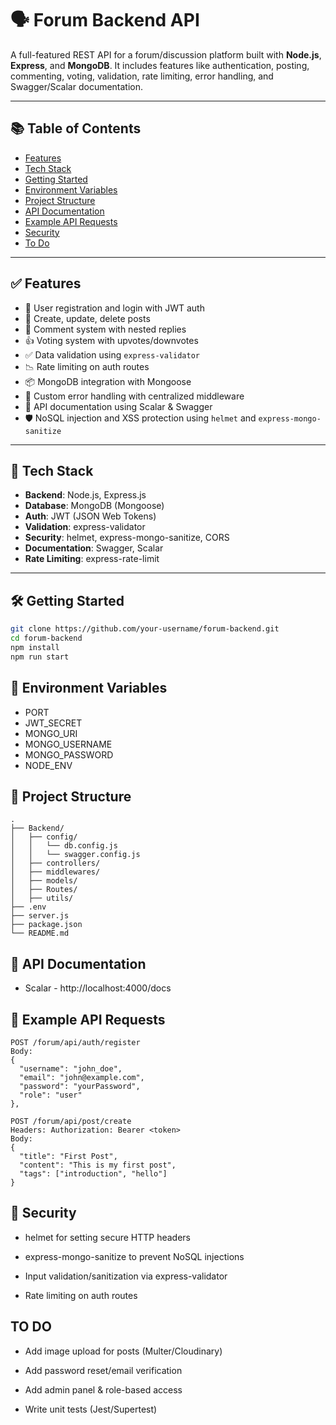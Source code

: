 
# 🗣️ Forum Backend API

A full-featured REST API for a forum/discussion platform built with **Node.js**, **Express**, and **MongoDB**. It includes features like authentication, posting, commenting, voting, validation, rate limiting, error handling, and Swagger/Scalar documentation.

---

## 📚 Table of Contents

- [Features](#-features)
- [Tech Stack](#-tech-stack)
- [Getting Started](#-getting-started)
- [Environment Variables](#-environment-variables)
- [Project Structure](#-project-structure)
- [API Documentation](#-api-documentation)
- [Example API Requests](#-example-api-requests)
- [Security](#-security)
- [To Do](#-to-do)

---

## ✅ Features

- 🔐 User registration and login with JWT auth
- 📝 Create, update, delete posts
- 💬 Comment system with nested replies
- 👍 Voting system with upvotes/downvotes
- ✅ Data validation using `express-validator`
- 📉 Rate limiting on auth routes
- 📦 MongoDB integration with Mongoose
- 🧪 Custom error handling with centralized middleware
- 📄 API documentation using Scalar & Swagger
- 🛡 NoSQL injection and XSS protection using `helmet` and `express-mongo-sanitize`

---

## 🧰 Tech Stack

- **Backend**: Node.js, Express.js
- **Database**: MongoDB (Mongoose)
- **Auth**: JWT (JSON Web Tokens)
- **Validation**: express-validator
- **Security**: helmet, express-mongo-sanitize, CORS
- **Documentation**: Swagger, Scalar
- **Rate Limiting**: express-rate-limit

---

## 🛠 Getting Started

```bash
git clone https://github.com/your-username/forum-backend.git
cd forum-backend
npm install
npm run start
```

## 🔐 Environment Variables
- PORT
- JWT_SECRET
- MONGO_URI
- MONGO_USERNAME
- MONGO_PASSWORD
- NODE_ENV

## 📁 Project Structure
```
.
├── Backend/
│   ├── config/
│   │   └── db.config.js
│   │   └── swagger.config.js
│   ├── controllers/
│   ├── middlewares/
│   ├── models/
│   ├── Routes/
│   ├── utils/
├── .env
├── server.js
├── package.json
└── README.md
```

## 📘 API Documentation
- Scalar -  http://localhost:4000/docs

## 🔁 Example API Requests
```
POST /forum/api/auth/register
Body:
{
  "username": "john_doe",
  "email": "john@example.com",
  "password": "yourPassword",
  "role": "user"
},

POST /forum/api/post/create
Headers: Authorization: Bearer <token>
Body:
{
  "title": "First Post",
  "content": "This is my first post",
  "tags": ["introduction", "hello"]
}
```

## 🔐 Security
- helmet for setting secure HTTP headers

- express-mongo-sanitize to prevent NoSQL injections

- Input validation/sanitization via express-validator

- Rate limiting on auth routes

## TO DO 
- Add image upload for posts (Multer/Cloudinary)

- Add password reset/email verification

- Add admin panel & role-based access

- Write unit tests (Jest/Supertest)
